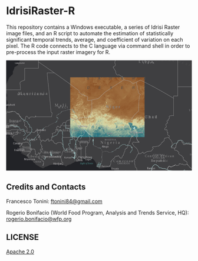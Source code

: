 # IdrisiRaster-R
This repository contains a Windows executable, a series of Idrisi Raster image files, and an R script to automate the estimation of statistically significant temporal trends, average, 
and coefficient of variation on each pixel. The R code connects to the C language via command shell in order to pre-process the input raster imagery for R.

<img src="img/ndvi.png" height="300">

## Credits and Contacts

Francesco Tonini: <ftonini84@gmail.com>

Rogerio Bonifacio (World Food Program, Analysis and Trends Service, HQ): <rogerio.bonifacio@wfp.org>

## LICENSE

[Apache 2.0](LICENSE)
